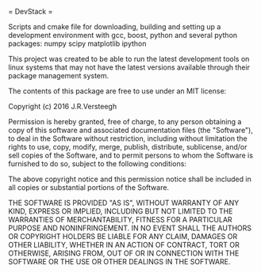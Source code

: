 = DevStack =

Scripts and cmake file for downloading, building and setting up a development
environment with gcc, boost, python and several python packages:
numpy
scipy
matplotlib
ipython

This project was created to be able to run the latest development tools
on linux systems that may not have the latest versions available through 
their package management system.

The contents of this package are free to use under an MIT license:

Copyright (c) 2016 J.R.Versteegh


Permission is hereby granted, free of charge, to any person obtaining a copy of this software and associated documentation files (the "Software"), to deal in the Software without restriction, including without limitation the rights to use, copy, modify, merge, publish, distribute, sublicense, and/or sell copies of the Software, and to permit persons to whom the Software is furnished to do so, subject to the following conditions:

The above copyright notice and this permission notice shall be included in all copies or substantial portions of the Software.

THE SOFTWARE IS PROVIDED "AS IS", WITHOUT WARRANTY OF ANY KIND, EXPRESS OR IMPLIED, INCLUDING BUT NOT LIMITED TO THE WARRANTIES OF MERCHANTABILITY, FITNESS FOR A PARTICULAR PURPOSE AND NONINFRINGEMENT. IN NO EVENT SHALL THE AUTHORS OR COPYRIGHT HOLDERS BE LIABLE FOR ANY CLAIM, DAMAGES OR OTHER LIABILITY, WHETHER IN AN ACTION OF CONTRACT, TORT OR OTHERWISE, ARISING FROM, OUT OF OR IN CONNECTION WITH THE SOFTWARE OR THE USE OR OTHER DEALINGS IN THE SOFTWARE.


